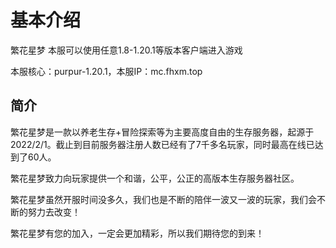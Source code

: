 # 基本介绍

繁花星梦 本服可以使用任意1.8-1.20.1等版本客户端进入游戏

本服核心：purpur-1.20.1，本服IP：mc.fhxm.top

## 简介

繁花星梦是一款以养老生存+冒险探索等为主要高度自由的生存服务器，起源于2022/2/1。截止到目前服务器注册人数已经有了7千多名玩家，同时最高在线已达到了60人。

繁花星梦致力向玩家提供一个和谐，公平，公正的高版本生存服务器社区。

繁花星梦虽然开服时间没多久，我们也是不断的陪伴一波又一波的玩家，我们会不断的努力去改变！

繁花星梦有您的加入，一定会更加精彩，所以我们期待您的到来！